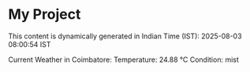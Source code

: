 # My Project

This content is dynamically generated in Indian Time (IST): 2025-08-03 08:00:54 IST


Current Weather in Coimbatore:
Temperature: 24.88 °C
Condition: mist
